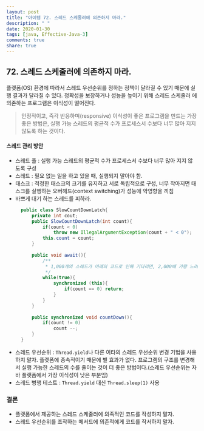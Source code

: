 ```yaml
---
layout: post
title: "아이템 72. 스레드 스케줄러에 의존하지 마라."
description: " "
date: 2020-01-30
tags: [java, Effective-Java-3]
comments: true
share: true
---
```


## 72. 스레드 스케줄러에 의존하지 마라.

플랫폼(OS) 환경에 따라서 스레드 우선순위를 정하는 정책이 달라질 수 있기 때문에 실행 결과가 달라질 수 있다.
정확성을 보장하거나 성능을 높이기 위해 스레드 스케줄러 에 의존하는 프로그램은 이식성이 떨어진다. 

> 안정적이고, 즉각 반응하며(responsive) 이식성이 좋은 프로그램을 만드는 가장 좋은 방법은,
> 실행 가능 스레드의 평균적 수가 프로세스서 수보다 너무 많아 지지 않도록 하는 것이다.


#### 스레드 관리 방안 
- 스레드 풀 : 실행 가능 스레드의 평균적 수가 프로세스서 수보다 너무 많아 지지 않도록 구성
- 스레드 : 필요 없는 일을 하고 있을 때, 실행되지 말아야 함.
- 태스크 : 적정한 태스크의 크기를 유지하고 서로 독립적으로 구성, 너무 작아지면 태스크를 실행하는 오버헤드(context switching)가 성능에 악영향을 끼침
- 바쁘게 대기 하는 스레드를 피하라.
  ```java
    public class SlowCountDownLatch{
        private int cout;
        public SlowCountDownLatch(int count){
            if(count < 0)
                throw new IllegalArgumentException(count + " < 0");
            this.count = count;
        }
        
        public void await(){
            /**
             * 1,000개의 스레드가 아래의 코드로 인해 기다리면, 2,000배 가량 느려짐
             */
            while(true){
                synchronized (this){
                    if(count == 0) return;
                }
            }
        }
        
        public synchronized void countDown(){
            if(count != 0)
                count --;
        }
    }
  ```
- 스레드 우선순위 : ```Thread.yield```나 다른 여타의 스레드 우선순위 변경 기법을 사용하지 말자. 플랫폼에 종속적이기 때문에 별 효과가 없다.
  프로그램의 구조를 변경해서 실행 가능한 스레드의 수를 줄이는 것이 더 좋은 방법이다.(스레드 우선순위는 자바 플랫폼에서 가장 이식성이 낮은 부분임)
- 스레드 병행 테스트 : ```Thread.yield``` 대신 ```Thread.sleep(1)``` 사용



### 결론
- 플랫폼에서 제공하는 스레드 스케줄러에 의족적인 코드를 작성하지 말자.
- 스레드 우선순위를 조작하는 메서드에 의존적에게 코드를 작서하지 말자.